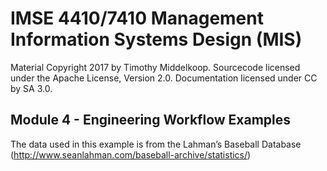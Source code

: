 # IMSE 4410/7410 Management Information Systems Design (MIS)

Material Copyright 2017 by Timothy Middelkoop.
Sourcecode licensed under the Apache License, Version 2.0. 
Documentation licensed under CC by SA 3.0.

## Module 4 - Engineering Workflow Examples

The data used in this example is from the Lahman’s Baseball Database
(http://www.seanlahman.com/baseball-archive/statistics/)

